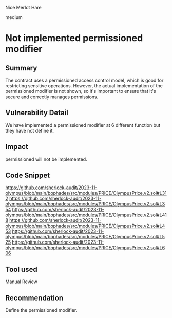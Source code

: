 Nice Merlot Hare

medium

# Not implemented permissioned modifier

## Summary
The contract uses a permissioned access control model, which is good for restricting sensitive operations. However, the actual implementation of the permissioned modifier is not shown, so it's important to ensure that it's secure and correctly manages permissions.
## Vulnerability Detail
We have implemented a permissioned modifier  at 6 different function but they have not define it.
## Impact
permissioned will not be implemented.
## Code Snippet
https://github.com/sherlock-audit/2023-11-olympus/blob/main/bophades/src/modules/PRICE/OlympusPrice.v2.sol#L312
https://github.com/sherlock-audit/2023-11-olympus/blob/main/bophades/src/modules/PRICE/OlympusPrice.v2.sol#L354
https://github.com/sherlock-audit/2023-11-olympus/blob/main/bophades/src/modules/PRICE/OlympusPrice.v2.sol#L418
https://github.com/sherlock-audit/2023-11-olympus/blob/main/bophades/src/modules/PRICE/OlympusPrice.v2.sol#L453
https://github.com/sherlock-audit/2023-11-olympus/blob/main/bophades/src/modules/PRICE/OlympusPrice.v2.sol#L525
https://github.com/sherlock-audit/2023-11-olympus/blob/main/bophades/src/modules/PRICE/OlympusPrice.v2.sol#L606

## Tool used

Manual Review

## Recommendation
Define the permissioned modifier.